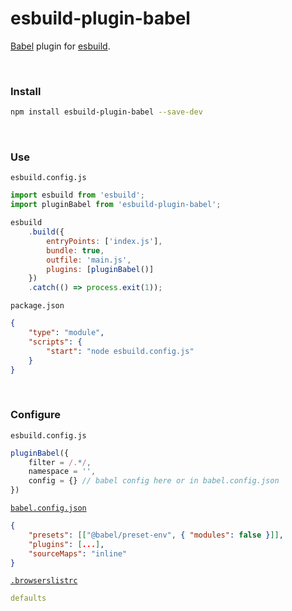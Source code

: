 # esbuild-plugin-babel

[Babel](https://github.com/babel/babel) plugin for [esbuild](https://github.com/evanw/esbuild).

<br>

### Install

```zsh
npm install esbuild-plugin-babel --save-dev
```

<br>

### Use

`esbuild.config.js`

```js
import esbuild from 'esbuild';
import pluginBabel from 'esbuild-plugin-babel';

esbuild
    .build({
        entryPoints: ['index.js'],
        bundle: true,
        outfile: 'main.js',
        plugins: [pluginBabel()]
    })
    .catch(() => process.exit(1));
```

`package.json`

```json
{
    "type": "module",
    "scripts": {
        "start": "node esbuild.config.js"
    }
}
```

<br>

### Configure

`esbuild.config.js`

```js
pluginBabel({
    filter = /.*/,
    namespace = '',
    config = {} // babel config here or in babel.config.json
})
```

[`babel.config.json`](https://babeljs.io/docs/en/configuration)

```json
{
    "presets": [["@babel/preset-env", { "modules": false }]],
    "plugins": [...],
    "sourceMaps": "inline"
}
```

[`.browserslistrc`](https://github.com/browserslist/browserslist)

```yaml
defaults
```

<br>
